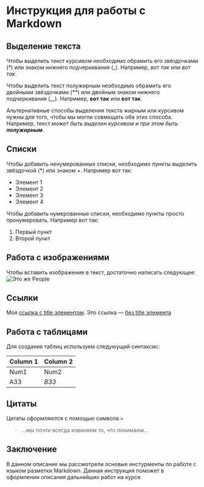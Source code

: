 # Инструкция для работы с Markdown

## Выделение текста

Чтобы выделить текст курсивом необходимо обрамить его звёздочками (*) или знаком нижнего подчеркивания (_). Например, *вот так* или _вот так_.

Чтобы выделить текст полужирным необходимо обрамить его двойными звёздочками (**) или двойным знаком нижнего подчеркивания (__). Например, **вот так** или __вот так__.

Альтернативные способы выделения текста жирным или курсивом нужны для того, чтобы мы могли совмещать оба этих способа. Например, _текст может быть выделен курсивом и при этом быть **полужирным**_.

## Списки
Чтобы добавить ненумерованные списки, необходимо пункты выделить звёздочкой (*) или знаком +. Например вот так:
* Элемент 1
* Элемент 2
* Элемент 3
* Элемент 4

Чтобы добавить нумерованные списки, необходимо пункты просто пронумеровать. Например вот так:
1. Первый пункт
2. Второй пункт

## Работа с изображениями

Чтобы вставить изображение в текст, достаточно написать следующее:
![Это же People](People.jpg)

## Ссылки

Моя [ссылка с title элементом](http://example.com/link "Смотри здесь"). Это ссылка — [без title элемента](http://example.com/link)

## Работа с таблицами

Для создания таблиц используем следуюущий синтаксис:

Column 1 | Column 2
---------|----------
Num1     | Num2
A33      | *B33*

## Цитаты

Цитаты оформляются с помощью символа `>`

> ...мы почти всегда извиняем то, что понимаем...

## Заключение

В данном описание мы рассмотрели основые инстурменты по работе с языком разметки Markdown. Данная инструкция поможет в оформлении описания дальнейших работ на курсе.
